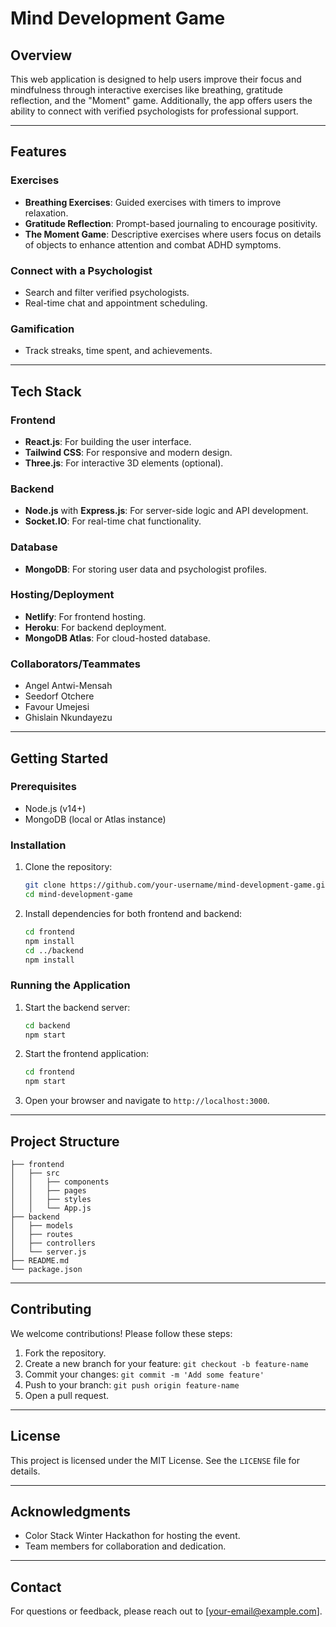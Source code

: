 # Mind Development Game

## Overview
This web application is designed to help users improve their focus and mindfulness through interactive exercises like breathing, gratitude reflection, and the "Moment" game. Additionally, the app offers users the ability to connect with verified psychologists for professional support.

---

## Features

### Exercises
- **Breathing Exercises**: Guided exercises with timers to improve relaxation.
- **Gratitude Reflection**: Prompt-based journaling to encourage positivity.
- **The Moment Game**: Descriptive exercises where users focus on details of objects to enhance attention and combat ADHD symptoms.

### Connect with a Psychologist
- Search and filter verified psychologists.
- Real-time chat and appointment scheduling.

### Gamification
- Track streaks, time spent, and achievements.

---

## Tech Stack

### Frontend
- **React.js**: For building the user interface.
- **Tailwind CSS**: For responsive and modern design.
- **Three.js**: For interactive 3D elements (optional).

### Backend
- **Node.js** with **Express.js**: For server-side logic and API development.
- **Socket.IO**: For real-time chat functionality.

### Database
- **MongoDB**: For storing user data and psychologist profiles.

### Hosting/Deployment
- **Netlify**: For frontend hosting.
- **Heroku**: For backend deployment.
- **MongoDB Atlas**: For cloud-hosted database.

### Collaborators/Teammates
- Angel Antwi-Mensah
- Seedorf Otchere
- Favour Umejesi
- Ghislain Nkundayezu

---

## Getting Started

### Prerequisites
- Node.js (v14+)
- MongoDB (local or Atlas instance)

### Installation
1. Clone the repository:
   ```bash
   git clone https://github.com/your-username/mind-development-game.git
   cd mind-development-game
   ```
2. Install dependencies for both frontend and backend:
   ```bash
   cd frontend
   npm install
   cd ../backend
   npm install
   ```

### Running the Application
1. Start the backend server:
   ```bash
   cd backend
   npm start
   ```
2. Start the frontend application:
   ```bash
   cd frontend
   npm start
   ```
3. Open your browser and navigate to `http://localhost:3000`.

---

## Project Structure
```
├── frontend
│   ├── src
│   │   ├── components
│   │   ├── pages
│   │   ├── styles
│   │   └── App.js
├── backend
│   ├── models
│   ├── routes
│   ├── controllers
│   └── server.js
├── README.md
└── package.json
```

---

## Contributing
We welcome contributions! Please follow these steps:
1. Fork the repository.
2. Create a new branch for your feature: `git checkout -b feature-name`
3. Commit your changes: `git commit -m 'Add some feature'`
4. Push to your branch: `git push origin feature-name`
5. Open a pull request.

---

## License
This project is licensed under the MIT License. See the `LICENSE` file for details.

---

## Acknowledgments
- Color Stack Winter Hackathon for hosting the event.
- Team members for collaboration and dedication.

---

## Contact
For questions or feedback, please reach out to [your-email@example.com].
